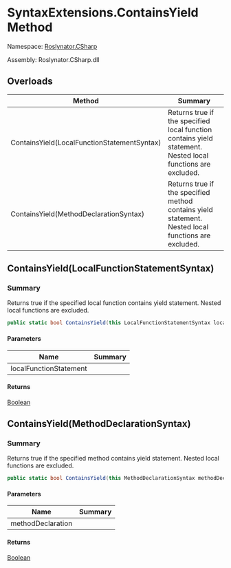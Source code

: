 # SyntaxExtensions\.ContainsYield Method

Namespace: [Roslynator.CSharp](../../README.md)

Assembly: Roslynator\.CSharp\.dll

## Overloads

| Method | Summary |
| ------ | ------- |
| ContainsYield\(LocalFunctionStatementSyntax\) | Returns true if the specified local function contains yield statement\. Nested local functions are excluded\. |
| ContainsYield\(MethodDeclarationSyntax\) | Returns true if the specified method contains yield statement\. Nested local functions are excluded\. |

## ContainsYield\(LocalFunctionStatementSyntax\)

### Summary

Returns true if the specified local function contains yield statement\. Nested local functions are excluded\.

```csharp
public static bool ContainsYield(this LocalFunctionStatementSyntax localFunctionStatement)
```

#### Parameters

| Name | Summary |
| ---- | ------- |
| localFunctionStatement | |

#### Returns

[Boolean](https://docs.microsoft.com/en-us/dotnet/api/system.boolean)


## ContainsYield\(MethodDeclarationSyntax\)

### Summary

Returns true if the specified method contains yield statement\. Nested local functions are excluded\.

```csharp
public static bool ContainsYield(this MethodDeclarationSyntax methodDeclaration)
```

#### Parameters

| Name | Summary |
| ---- | ------- |
| methodDeclaration | |

#### Returns

[Boolean](https://docs.microsoft.com/en-us/dotnet/api/system.boolean)


